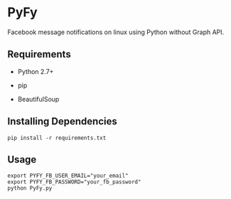 # PyFy
Facebook message notifications on linux using Python without Graph API.

## Requirements

- Python 2.7+

- pip

- BeautifulSoup

## Installing Dependencies
    pip install -r requirements.txt


## Usage
    export PYFY_FB_USER_EMAIL="your_email"
    export PYFY_FB_PASSWORD="your_fb_password"
    python PyFy.py
